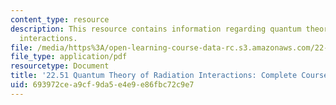```yaml
---
content_type: resource
description: This resource contains information regarding quantum theory of radiation
  interactions.
file: /media/https%3A/open-learning-course-data-rc.s3.amazonaws.com/22-51-quantum-theory-of-radiation-interactions-fall-2012/693972cea9cf9da5e4e9e86fbc72c9e7_MIT22_51F12_Notes.pdf
file_type: application/pdf
resourcetype: Document
title: '22.51 Quantum Theory of Radiation Interactions: Complete Course Notes'
uid: 693972ce-a9cf-9da5-e4e9-e86fbc72c9e7
---
```

